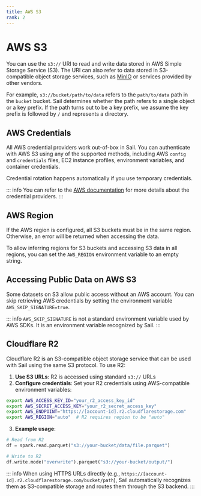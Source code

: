 ```yaml
---
title: AWS S3
rank: 2
---
```


# AWS S3

You can use the `s3://` URI to read and write data stored in AWS Simple Storage Service (S3).
The URI can also refer to data stored in S3-compatible object storage services, such as [MinIO](https://min.io/) or services provided by other vendors.

For example, `s3://bucket/path/to/data` refers to the `path/to/data` path in the `bucket` bucket.
Sail determines whether the path refers to a single object or a key prefix.
If the path turns out to be a key prefix, we assume the key prefix is followed by `/` and represents a directory.

## AWS Credentials

All AWS credential providers work out-of-box in Sail.
You can authenticate with AWS S3 using any of the supported methods, including AWS `config` and `credentials` files,
EC2 instance profiles, environment variables, and container credentials.

Credential rotation happens automatically if you use temporary credentials.

::: info
You can refer to the [AWS documentation](https://docs.aws.amazon.com/sdkref/latest/guide/standardized-credentials.html)
for more details about the credential providers.
:::

## AWS Region

If the AWS region is configured, all S3 buckets must be in the same region.
Otherwise, an error will be returned when accessing the data.

To allow inferring regions for S3 buckets and accessing S3 data in all regions, you can set the `AWS_REGION` environment variable to an empty string.

## Accessing Public Data on AWS S3

Some datasets on S3 allow public access without an AWS account.
You can skip retrieving AWS credentials by setting the environment variable `AWS_SKIP_SIGNATURE=true`.

::: info
`AWS_SKIP_SIGNATURE` is not a standard environment variable used by AWS SDKs.
It is an environment variable recognized by Sail.
:::

## Cloudflare R2

Cloudflare R2 is an S3-compatible object storage service that can be used with Sail using the same S3 protocol. To use R2:

1. **Use S3 URLs**: R2 is accessed using standard `s3://` URLs
2. **Configure credentials**: Set your R2 credentials using AWS-compatible environment variables:

```bash
export AWS_ACCESS_KEY_ID="your_r2_access_key_id"
export AWS_SECRET_ACCESS_KEY="your_r2_secret_access_key"
export AWS_ENDPOINT="https://[account-id].r2.cloudflarestorage.com"
export AWS_REGION="auto"  # R2 requires region to be "auto"
```

3. **Example usage**:

```python
# Read from R2
df = spark.read.parquet("s3://your-bucket/data/file.parquet")

# Write to R2
df.write.mode("overwrite").parquet("s3://your-bucket/output/")
```

::: info
When using HTTPS URLs directly (e.g., `https://[account-id].r2.cloudflarestorage.com/bucket/path`), Sail automatically recognizes them as S3-compatible storage and routes them through the S3 backend.
:::
